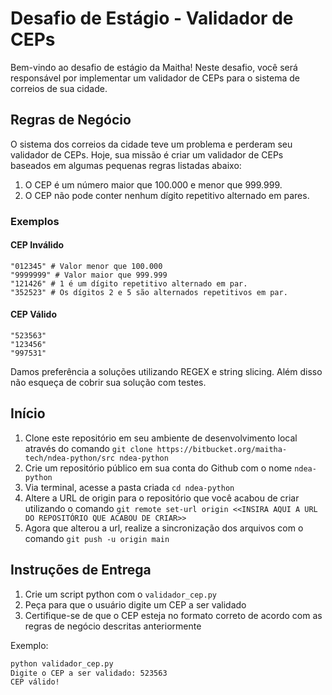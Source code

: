 # Desafio de Estágio - Validador de CEPs

Bem-vindo ao desafio de estágio da Maitha! Neste desafio, você será responsável por implementar um validador de CEPs para o sistema de correios de sua cidade.

## Regras de Negócio

O sistema dos correios da cidade teve um problema e perderam seu validador de CEPs. Hoje, sua missão é criar um validador de CEPs baseados em algumas pequenas regras listadas abaixo:

1. O CEP é um número maior que 100.000 e menor que 999.999.
2. O CEP não pode conter nenhum dígito repetitivo alternado em pares.

### Exemplos

#### CEP Inválido

    "012345" # Valor menor que 100.000
    "9999999" # Valor maior que 999.999
    "121426" # 1 é um dígito repetitivo alternado em par.
    "352523" # Os dígitos 2 e 5 são alternados repetitivos em par.

#### CEP Válido

    "523563"
    "123456"
    "997531"

Damos preferência a soluções utilizando REGEX e string slicing. Além disso não esqueça de cobrir sua solução com testes.

## Início

1. Clone este repositório em seu ambiente de desenvolvimento local através do comando `git clone https://bitbucket.org/maitha-tech/ndea-python/src ndea-python`
2. Crie um repositório público em sua conta do Github com o nome `ndea-python`
3. Via terminal, acesse a pasta criada `cd ndea-python`
4. Altere a URL de origin para o repositório que você acabou de criar utilizando o comando `git remote set-url origin <<INSIRA AQUI A URL DO REPOSITÓRIO QUE ACABOU DE CRIAR>>`
5. Agora que alterou a url, realize a sincronização dos arquivos com o comando `git push -u origin main`

## Instruções de Entrega

1. Crie um script python com o `validador_cep.py`
2. Peça para que o usuário digite um CEP a ser validado
3. Certifique-se de que o CEP esteja no formato correto de acordo com as regras de negócio descritas anteriormente

Exemplo:
```bash
python validador_cep.py
Digite o CEP a ser validado: 523563
CEP válido!
```